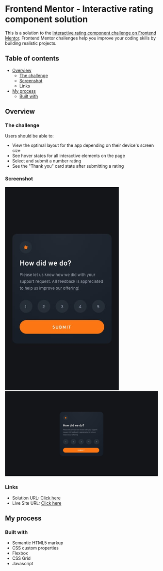 # Frontend Mentor - Interactive rating component solution

This is a solution to the [Interactive rating component challenge on Frontend Mentor](https://www.frontendmentor.io/challenges/interactive-rating-component-koxpeBUmI). Frontend Mentor challenges help you improve your coding skills by building realistic projects.

## Table of contents

- [Overview](#overview)
  - [The challenge](#the-challenge)
  - [Screenshot](#screenshot)
  - [Links](#links)
- [My process](#my-process)
  - [Built with](#built-with)

## Overview

### The challenge

Users should be able to:

- View the optimal layout for the app depending on their device's screen size
- See hover states for all interactive elements on the page
- Select and submit a number rating
- See the "Thank you" card state after submitting a rating

### Screenshot

![](./design/mobile-design.jpg)
![](./design/desktop-design.jpg)

### Links

- Solution URL: [Click here](https://www.frontendmentor.io/solutions/interactive-rating-html-css-javascript-eazGDUHiXu)
- Live Site URL: [Click here](https://israeljrx.github.io/interative-rating/)

## My process

### Built with

- Semantic HTML5 markup
- CSS custom properties
- Flexbox
- CSS Grid
- Javascript
